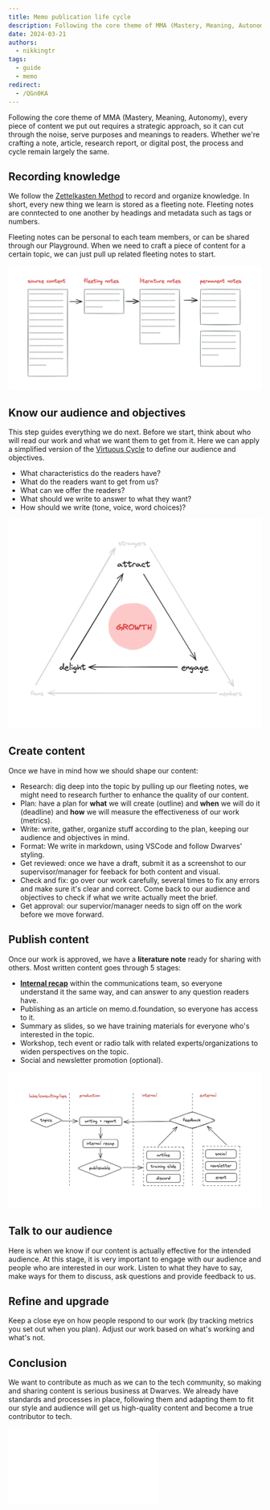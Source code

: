 ```yaml
---
title: Memo publication life cycle
description: Following the core theme of MMA (Mastery, Meaning, Autonomy), every piece of content we put out requires a strategic approach, so it can cut through the noise, serve purposes and meanings to readers.
date: 2024-03-21
authors:
  - nikkingtr
tags:
  - guide
  - memo
redirect:
  - /QGn0KA
---
```


Following the core theme of MMA (Mastery, Meaning, Autonomy), every piece of content we put out requires a strategic approach, so it can cut through the noise, serve purposes and meanings to readers.
Whether we're crafting a note, article, research report, or digital post, the process and cycle remain largely the same.

## Recording knowledge

We follow the [Zettelkasten Method](organize-team-know-how.md) to record and organize knowledge. In short, every new thing we learn is stored as a fleeting note. Fleeting notes are conntected to one another by headings and metadata such as tags or numbers.

Fleeting notes can be personal to each team members, or can be shared through our Playground. When we need to craft a piece of content for a certain topic, we can just pull up related fleeting notes to start.

![](assets/lifecycle-of-a-publication-20240329170011754.webp)

## Know our audience and objectives

This step guides everything we do next. Before we start, think about who will read our work and what we want them to get from it. Here we can apply a simplified version of the [Virtuous Cycle](https://fourweekmba.com/virtuous-cycle/) to define our audience and objectives.

- What characteristics do the readers have?
- What do the readers want to get from us?
- What can we offer the readers?
- What should we write to answer to what they want?
- How should we write (tone, voice, word choices)?

![](assets/lifecycle-of-a-publication-20240329170000789.webp)

## Create content

Once we have in mind how we should shape our content:

- Research: dig deep into the topic by pulling up our fleeting notes, we might need to research further to enhance the quality of our content.
- Plan: have a plan for **what** we will create (outline) and **when** we will do it (deadline) and **how** we will measure the effectiveness of our work (metrics).
- Write: write, gather, organize stuff according to the plan, keeping our audience and objectives in mind.
- Format: We write in markdown, using VSCode and follow Dwarves' styling.
- Get reviewed: once we have a draft, submit it as a screenshot to our supervisor/manager for feeback for both content and visual.
- Check and fix: go over our work carefully, several times to fix any errors and make sure it's clear and correct. Come back to our audience and objectives to check if what we write actually meet the brief.
- Get approval: our supervior/manager needs to sign off on the work before we move forward.

## Publish content

Once our work is approved, we have a **literature note** ready for sharing with others. Most written content goes through 5 stages:

- [**Internal recap**](recap-a-publication.md) within the communications team, so everyone understand it the same way, and can answer to any question readers have.
- Publishing as an article on memo.d.foundation, so everyone has access to it.
- Summary as slides, so we have training materials for everyone who's interested in the topic.
- Workshop, tech event or radio talk with related experts/organizations to widen perspectives on the topic.
- Social and newsletter promotion (optional).

![](assets/lifecycle-of-a-publication_pasted-image-20240404170305.webp)

## Talk to our audience

Here is when we know if our content is actually effective for the intended audience. At this stage, it is very important to engage with our audience and people who are interested in our work. Listen to what they have to say, make ways for them to discuss, ask questions and provide feedback to us.

## Refine and upgrade

Keep a close eye on how people respond to our work (by tracking metrics you set out when you plan). Adjust our work based on what's working and what's not.

## Conclusion

We want to contribute as much as we can to the tech community, so making and sharing content is serious business at Dwarves.
We already have standards and processes in place, following them and adapting them to fit our style and audience will get us high-quality content and become a true contributor to tech.

![](assets/lifecycle-of-a-publication.pdf)
